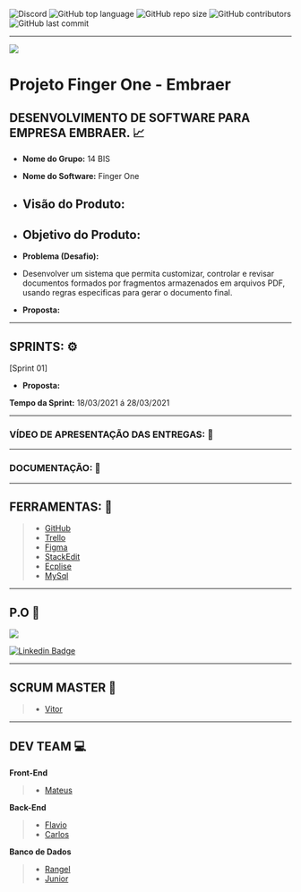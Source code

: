 ![Discord](https://img.shields.io/discord/816848656749297674?style=for-the-badge) ![GitHub top language](https://img.shields.io/github/languages/top/mateuscamargo/14bis?style=for-the-badge)   ![GitHub repo size](https://img.shields.io/github/repo-size/mateuscamargo/14bis?style=for-the-badge)  ![GitHub contributors](https://img.shields.io/github/contributors/mateuscamargo/14bis?style=for-the-badge) ![GitHub last commit](https://img.shields.io/github/last-commit/mateuscamargo/14bis?style=for-the-badge)  
 
 


---

![](https://drive.google.com/file/d/1PVoEqolvYQ2etWT8VPmGx7RBifngu_Za/view?usp=sharing)

# Projeto Finger One - Embraer 

## DESENVOLVIMENTO DE SOFTWARE PARA EMPRESA EMBRAER. :chart_with_upwards_trend:

- **Nome do Grupo:** 14 BIS
- **Nome do Software:**  Finger One
- **Visão do Produto:** 
   -   
  
 - **Objetivo do Produto:** 
   -
  
- **Problema (Desafio):** 

- Desenvolver um sistema que permita customizar, controlar e revisar documentos formados por fragmentos armazenados em arquivos PDF, usando regras especificas para gerar o documento final.

- **Proposta:**


---

## SPRINTS: :gear:

[Sprint 01]


- **Proposta:**


**Tempo da Sprint:** 18/03/2021 á 28/03/2021

---

### VÍDEO DE APRESENTAÇÃO DAS ENTREGAS: :movie_camera:



---
### DOCUMENTAÇÃO: :book: 

---
## FERRAMENTAS: :wrench:
> - [GitHub](https://github.com/assenvitor/ProjetoTecSUS)
> - [Trello](https://trello.com)
> - [Figma](https://www.figma.com/)
> - [StackEdit]( https://stackedit.io/)
> - [Ecplise](https://www.eclipse.org/downloads/)
> - [MySql](https://www.mysql.com/)

---
## P.O :dart:
[
![](http://img.shields.io/badge/GitHub-100000?style=for-the-badge&logo=github&logoColor=white&link=https://github.com/HelenAlevato)
](https://github.com/HelenAlevato)


[![Linkedin Badge](https://img.shields.io/badge/LinkedIn-0077B5?style=for-the-badge&logo=linkedin&logoColor=white=https://www.linkedin.com/in/mateuscamargolima/)](https://www.linkedin.com/in/mateuscamargolima/)




 ---
## SCRUM MASTER :robot:

> - [Vitor](https://github.com/assenvitor)

---
## DEV TEAM :computer: 
**Front-End**
> - [Mateus](https://github.com/mateuscamargo)

**Back-End**
> - [Flavio](https://github.com/flavioalepereira)
> - [Carlos](https://github.com/chdsLopes)

**Banco de Dados**
> - [Rangel](https://github.com/rangelandrade)
> - [Junior](https://github.com/joseforneiro)









<!--stackedit_data:
eyJoaXN0b3J5IjpbLTg1MTg4MzkzMCwtMTAzNjEzNzA0MywtMT
A1MDkwMzQzMiwxOTI4NjI1MTMxLDE0MjcyMzE0MzUsMTE3MTI3
ODQ0OCw1ODE0MTEwMTcsLTEyMDMwMTUxMjksLTE0OTU3OTU2Nj
UsMzE3MzMwODI4LDEzNzExNzc0NTIsOTk2ODk1MzM0LDk5Njg5
NTMzNCwtNzYxMzYxNDQxLC0xNjgxOTE2NzE1LDQ2MjcxNDcyMi
w1NzYyNzAzNTUsMTEwNDQwNzY2MiwxNjUyNjA5MTYyLDk5MjU0
MDgzMF19
-->